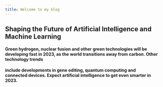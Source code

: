 ```yaml
---
title: Welcome to my blog
---
```

## Shaping the Future of Artificial Intelligence and Machine Learning
#### Green hydrogen, nuclear fusion and other green technologies will be developing fast in 2023, as the world transitions away from carbon. Other technology trends 
#### include developments in gene editing, quantum computing and connected devices. Expect artificial intelligence to get even smarter in 2023.
